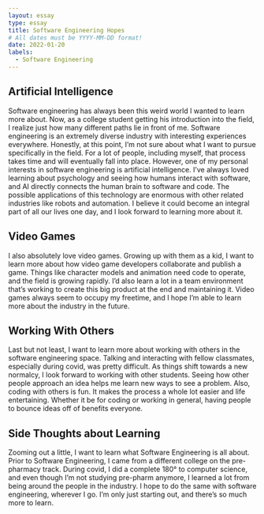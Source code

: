 ```yaml
---
layout: essay
type: essay
title: Software Engineering Hopes
# All dates must be YYYY-MM-DD format!
date: 2022-01-20
labels:
  - Software Engineering
---
```


## Artificial Intelligence

Software engineering has always been this weird world I wanted to learn more about. Now, as a college student getting his introduction into the field, I realize just how many different paths lie in front of me. Software engineering is an extremely diverse industry with interesting experiences everywhere. Honestly, at this point, I’m not sure about what I want to pursue specifically in the field. For a lot of people, including myself, that process takes time and will eventually fall into place. However, one of my personal interests in software engineering is artificial intelligence. I’ve always loved learning about psychology and seeing how humans interact with software, and AI directly connects the human brain to software and code. The possible applications of this technology are enormous with other related industries like robots and automation. I believe it could become an integral part of all our lives one day, and I look forward to learning more about it.

## Video Games

I also absolutely love video games. Growing up with them as a kid, I want to learn more about how video game developers collaborate and publish a game. Things like character models and animation need code to operate, and the field is growing rapidly. I’d also learn a lot in a team environment that’s working to create this big product at the end and maintaining it. Video games always seem to occupy my freetime, and I hope I’m able to learn more about the industry in the future.

## Working With Others

Last but not least, I want to learn more about working with others in the software engineering space. Talking and interacting with fellow classmates, especially during covid, was pretty difficult. As things shift towards a new normalcy, I look forward to working with other students. Seeing how other people approach an idea helps me learn new ways to see a problem. Also, coding with others is fun. It makes the process a whole lot easier and life entertaining. Whether it be for coding or working in general, having people to bounce ideas off of benefits everyone.

## Side Thoughts about Learning

Zooming out a little, I want to learn what Software Engineering is all about. Prior to Software Engineering, I came from a different college on the pre-pharmacy track. During covid, I did a complete 180° to computer science, and even though I’m not studying pre-pharm anymore, I learned a lot from being around the people in the industry. I hope to do the same with software engineering, wherever I go. I’m only just starting out, and there’s so much more to learn.
